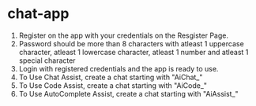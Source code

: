 # chat-app
1. Register on the app with your credentials on the Resgister Page. 
2. Password should be more than 8 characters with atleast 1 uppercase character, atleast 1 lowercase character, atleast 1 number and atleast 1 special character
3. Login with registered credentials and the app is ready to use. 
4. To Use Chat Assist, create a chat starting with "AiChat_"
5. To Use Code Assist, create a chat starting with "AiCode_"
6. To Use AutoComplete Assist, create a chat starting with "AiAssist_"
